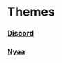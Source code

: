 # Themes
### [Discord](https://github.com/Bulldog3321/Bulldogs-Theme)
### [Nyaa](https://github.com/Bulldog3321/Bulldogs-Nyaa)
